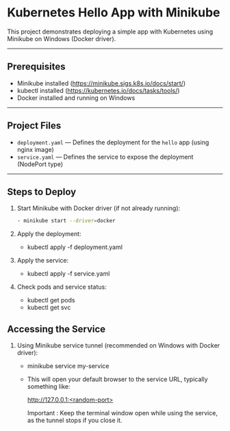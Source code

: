 # Kubernetes Hello App with Minikube

This project demonstrates deploying a simple app with Kubernetes using Minikube on Windows (Docker driver).

---

## Prerequisites

- Minikube installed (https://minikube.sigs.k8s.io/docs/start/)
- kubectl installed (https://kubernetes.io/docs/tasks/tools/)
- Docker installed and running on Windows

---

## Project Files

- `deployment.yaml` — Defines the deployment for the `hello` app (using nginx image)
- `service.yaml` — Defines the service to expose the deployment (NodePort type)

---

## Steps to Deploy

1. Start Minikube with Docker driver (if not already running):

   ```bash
   - minikube start --driver=docker

2. Apply the deployment:

   - kubectl apply -f deployment.yaml

3. Apply the service:

   - kubectl apply -f service.yaml

4. Check pods and service status:
    
   - kubectl get pods
   - kubectl get svc
 
 ## Accessing the Service

 1. Using Minikube service tunnel (recommended on Windows with Docker driver):

    - minikube service my-service

    - This will open your default browser to the service URL, typically something like:

        http://127.0.0.1:<random-port>

        Important : Keep the terminal window open while using the service, as the tunnel stops if you close it.
        

